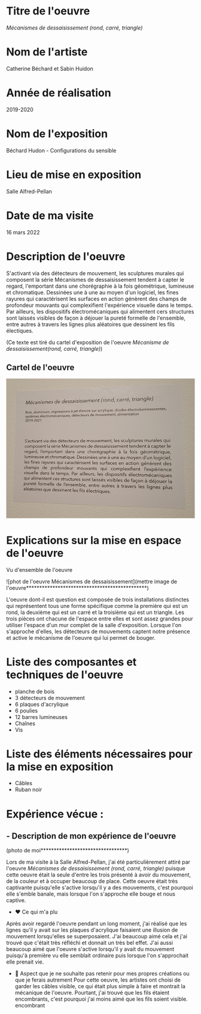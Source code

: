 # Titre de l'oeuvre 

*Mécanismes de dessaisissement (rond, carré, triangle)*

# Nom de l'artiste

Catherine Béchard et Sabin Huidon

# Année de réalisation

2019-2020

# Nom de l'exposition

Béchard Hudon - Configurations du sensible

# Lieu de mise en exposition

Salle Alfred-Pellan

# Date de ma visite

16 mars 2022

# Description de l'oeuvre

S'activant via des détecteurs de mouvement, les sculptures murales qui composent la série Mécanismes de dessaisissement tendent à capter le regard, l'emportant dans une chorégraphie à la fois géométrique, lumineuse et chromatique. Dessinées une à une au moyen d'un logiciel, les fines rayures qui caractérisent les surfaces en action génèrent des champs de profondeur mouvants qui complexifient l'expérience visuelle dans le temps. Par ailleurs, les dispositifs électromécaniques qui alimentent cers structures sont laissés visibles de façon à déjouer la pureté formelle de l'ensemble, entre autres à travers les lignes plus aléatoires que dessinent les fils électiques.

(Ce texte est tiré du cartel d'exposition de l'oeuvre *Mécanisme de dessaisissement(rond, carré, triangle)*)

## Cartel de l'oeuvre 

![photo du cartel de l'oeuvre Mécanismes de dessaisissement](medias/photographies/photo_cartel.jpg)

# Explications sur la mise en espace de l'oeuvre

Vu d'ensemble de l'oeuvre

![phot de l'oeuvre Mécanismes de dessaisissement](mettre image de l'oeuvre**********************************************)

L'oeuvre dont-il est question est composée de trois installations distinctes qui représentent tous une forme spécifique comme la première qui est un rond, la deuxième qui est un carré et la troisième qui est un triangle. Les trois pièces ont chacune de l'espace entre elles et sont assez grandes pour utiliser l'espace d'un mur complet de la salle d'exposition. Lorsque l'on s'approche d'elles, les détecteurs de mouvements captent notre présence et active le mécanisme de l'oeuvre qui lui permet de bouger. 

# Liste des composantes et techniques de l'oeuvre

- planche de bois
- 3 détecteurs de mouvement
- 6 plaques d'acrylique
- 6 poulies
- 12 barres lumineuses
- Chaînes 
- Vis

# Liste des éléments nécessaires pour la mise en exposition

- Câbles 
- Ruban noir

# Expérience vécue :

## - Description de mon expérience de l'oeuvre

(photo de moi*********************************)

Lors de ma visite à la Salle Alfred-Pellan, j'ai été particulièrement attiré par l'oeuvre *Mécanismes de dessaisissement (rond, carré, triangle)* puisque cette oeuvre était la seule d'entre les trois présenté à avoir du mouvement, de la couleur et à occuper beaucoup de place. Cette oeuvre était très captivante puisqu'elle s'active lorsqu'il y a des mouvements, c'est pourquoi elle s'emble banale, mais lorsque l'on s'approche elle bouge et nous captive.

- ❤️ Ce qui m'a plu

Après avoir regardé l'oeuvre pendant un long moment, j'ai réalisé que les lignes qu'il y avait sur les plaques d'acrylique faisaient une illusion de mouvement lorsqu'elles se superposaient. J'ai beaucoup aimé cela et j'ai trouvé que c'était très réfléchi et donnait un très bel effet. J'ai aussi beaucoup aimé que l'oeuvre s'active lorsqu'il y avait du mouvement puisqu'à première vu elle semblait ordinaire puis lorsque l'on s'approchait elle prenait vie.

- 🤔 Aspect que je ne souhaite pas retenir pour mes propres créations ou que je ferais autrement
Pour cette oeuvre, les artistes ont choisi de garder les câbles visible, ce qui était plus simple à faire et montrait la mécanique de l'oeuvre. Pourtant, j'ai trouvé que les fils étaient encombrants, c'est pourquoi j'ai moins aimé que les fils soient visible.
encombrant
